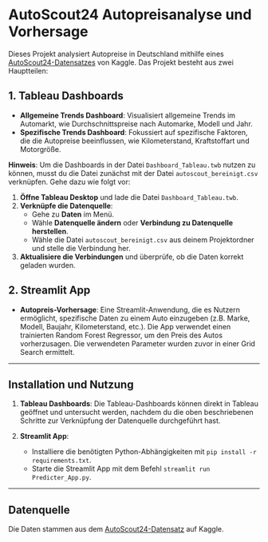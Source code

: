 # AutoScout24 Autopreisanalyse und Vorhersage

Dieses Projekt analysiert Autopreise in Deutschland mithilfe eines [AutoScout24-Datensatzes](https://www.kaggle.com/datasets/ander289386/cars-germany) von Kaggle. Das Projekt besteht aus zwei Hauptteilen:

## 1. Tableau Dashboards
- **Allgemeine Trends Dashboard**: Visualisiert allgemeine Trends im Automarkt, wie Durchschnittspreise nach Automarke, Modell und Jahr.
- **Spezifische Trends Dashboard**: Fokussiert auf spezifische Faktoren, die die Autopreise beeinflussen, wie Kilometerstand, Kraftstoffart und Motorgröße.

**Hinweis**: Um die Dashboards in der Datei `Dashboard_Tableau.twb` nutzen zu können, musst du die Datei zunächst mit der Datei `autoscout_bereinigt.csv` verknüpfen. Gehe dazu wie folgt vor:

1. **Öffne Tableau Desktop** und lade die Datei `Dashboard_Tableau.twb`.
2. **Verknüpfe die Datenquelle**:
   - Gehe zu **Daten** im Menü.
   - Wähle **Datenquelle ändern** oder **Verbindung zu Datenquelle herstellen**.
   - Wähle die Datei `autoscout_bereinigt.csv` aus deinem Projektordner und stelle die Verbindung her.
3. **Aktualisiere die Verbindungen** und überprüfe, ob die Daten korrekt geladen wurden.

## 2. Streamlit App
- **Autopreis-Vorhersage**: Eine Streamlit-Anwendung, die es Nutzern ermöglicht, spezifische Daten zu einem Auto einzugeben (z.B. Marke, Modell, Baujahr, Kilometerstand, etc.). Die App verwendet einen trainierten Random Forest Regressor, um den Preis des Autos vorherzusagen. Die verwendeten Parameter wurden zuvor in einer Grid Search ermittelt.

---

## Installation und Nutzung

1. **Tableau Dashboards**: Die Tableau-Dashboards können direkt in Tableau geöffnet und untersucht werden, nachdem du die oben beschriebenen Schritte zur Verknüpfung der Datenquelle durchgeführt hast.

2. **Streamlit App**:
   - Installiere die benötigten Python-Abhängigkeiten mit `pip install -r requirements.txt`.
   - Starte die Streamlit App mit dem Befehl `streamlit run Predicter_App.py`.

---

## Datenquelle

Die Daten stammen aus dem [AutoScout24-Datensatz](https://www.kaggle.com/datasets/ander289386/cars-germany) auf Kaggle.

